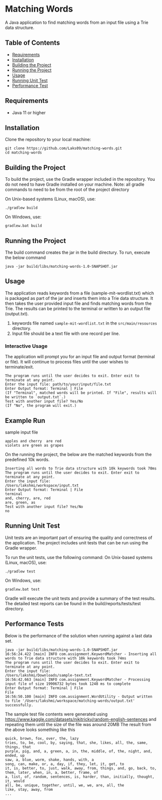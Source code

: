 # Matching Words

A Java application to find matching words from an input file using a Trie data structure.

## Table of Contents

- [Requirements](#requirements)
- [Installation](#installation)
- [Building the Project](#building-the-project)
- [Running the Project](#running-the-project)
- [Usage](#usage)
- [Running Unit Test](#running-unit-test)
- [Performance Test](#performance-tests)

## Requirements
- Java 11 or higher

## Installation
Clone the repository to your local machine:

```shell script
git clone https://github.com/Laks09/matching-words.git
cd matching-words
```
## Building the Project
To build the project, use the Gradle wrapper included in the repository. You do not need to have Gradle installed on your machine. 
Note: all gradle commands to need to be from the root of the project directory

On Unix-based systems (Linux, macOS), use:
```shell script
./gradlew build
```

On Windows, use:
```shell script
gradlew.bat build
```

## Running the Project
The build command creates the jar in the build directury. To run, execute the below command

```shell script
java -jar build/libs/matching-words-1.0-SNAPSHOT.jar
```

## Usage
The application reads keywords from a file (sample-mit-wordlist.txt) which is packaged as part of the jar and inserts them into a Trie data structure. 
It then takes the user provided input file and finds matching words from the Trie. 
The results can be printed to the terminal or written to an output file (output.txt).
1. keywords file named `sample-mit-wordlist.txt` in the `src/main/resources` directory.
2. Input file should be a text file with one record per line. 

### Interactive Usage
The application will prompt you for an input file and output format (terminal or file). It will continue to process files until the user wishes to terminate/exit.

```plain Text
The program runs until the user decides to exit. Enter exit to terminate at any point.
Enter the input file: path/to/your/input/file.txt
Enter Output format: Terminal | File
(If "Terminal", matched words will be printed. If "File", results will be written to `output.txt`.)
Test with another input file? Yes/No
(If "No", the program will exit.)
```

## Example Run
sample input file 
```plain Text
apples and cherry  are red
violets are green as grapes
```
On the running the project, the below are the matched keywords from the predefined 10k words.
```plain Text
Inserting all words to Trie data structure with 10k keywords took 70ms
The program runs until the user decides to exit. Enter exit to terminate at any point.
Enter the input file: 
/Users/lakshmi/workspace/input.txt
Enter Output format: Terminal | File 
terminal
and, cherry, are, red
are, green, as
Test with another input file? Yes/No
no
```

## Running Unit Test
Unit tests are an important part of ensuring the quality and correctness of the application. The project includes unit tests that can be run using the Gradle wrapper.

To run the unit tests, use the following command:
On Unix-based systems (Linux, macOS), use:
```shell script
./gradlew test
```

On Windows, use:
```shell script
gradlew.bat test
```
Gradle will execute the unit tests and provide a summary of the test results. The detailed test reports can be found in the build/reports/tests/test directory.

## Performance Tests
Below is the performance of the solution when running against a last data set. 
```plain Text
java -jar build/libs/matching-words-1.0-SNAPSHOT.jar
16:56:24.422 [main] INFO com.assignment.KeywordMatcher - Inserting all words to Trie data structure with 10k keywords took 74ms
The program runs until the user decides to exit. Enter exit to terminate at any point.
Enter the input file: 
/Users/lakshmi/Downloads/sample-text.txt
16:56:42.663 [main] INFO com.assignment.KeywordMatcher - Processing input file of size 19906732 bytes took 1248 ms to complete
Enter Output format: Terminal | File 
File
16:56:50.100 [main] INFO com.assignment.WordUtility - Output written to file '/Users/lakshmi/workspace/matching-words/output.txt' successfully.

```

The sample test file contents were generated using https://www.kaggle.com/datasets/nikitricky/random-english-sentences and repeating them until the size of the file was around 20MB
The result from the above looks something like this
```plain Text
quick, brown, fox, over, the, lazy
tries, to, be, cool, by, saying, that, she, likes, all, the, same, things, that
purple, pig, and, a, green, a, in, the, middle, of, the, night, and, ended, up
saw, a, blue, worm, shake, hands, with, a
song, can, make, or, a, day, if, they, let, it, get, to
it, is, better, to, just, walk, away, from, things, and, go, back, to, them, later, when, in, a, better, frame, of
a, list, of, random, sentences, is, harder, than, initially, thought, it, would
all, be, unique, together, until, we, we, are, all, the
like, stay, away, from
...
```